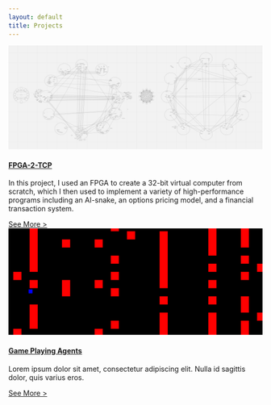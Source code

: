```yaml
---
layout: default
title: Projects
---
```

<div class="page-container">
<div class="project-container">
    <div class="portal-A">
        <a href="/Projects/FPGA-2-TCP.html"><img src="/Assets/images/narrative_overview.png"></a>
    </div>
    <div class="description-A">
        <a href="/Projects/FPGA-2-TCP.html"><h4 class="project-tag">FPGA-2-TCP</h4></a>
        <p>In this project, I used an FPGA to create a 32-bit virtual computer from scratch, which I then used to implement a variety of 
        high-performance programs including an AI-snake, an options pricing model, and a financial transaction system.</p>
        <a class="project-tag" href="/Projects/FPGA-2-TCP.html">See More ></a>
    </div>
    <div class="portal-B">
        <a href="/Projects/Game-Playing Agents.html"><img class="grid-portal" src="/Assets/images/gpa_portal.png"></a>
    </div>
    <div class="description-B">
        <a href="/Projects/Game-Playing Agents.html"><h4 class="project-tag">Game Playing Agents</h4></a>
        <p>Lorem ipsum dolor sit amet, consectetur adipiscing elit. Nulla id sagittis dolor, quis varius eros.</p>
        <a class="project-tag" href="/Projects/Game-Playing Agents.html">See More ></a>
    </div>
</div>
</div>
